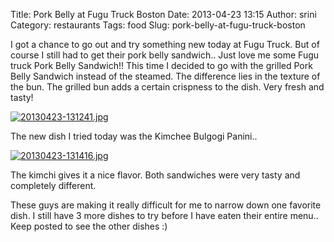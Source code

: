 Title: Pork Belly at Fugu Truck Boston
Date: 2013-04-23 13:15
Author: srini
Category: restaurants
Tags: food
Slug: pork-belly-at-fugu-truck-boston

I got a chance to go out and try something new today at Fugu Truck. But
of course I still had to get their pork belly sandwich.. Just love me
some Fugu truck Pork Belly Sandwich!! This time I decided to go with the
grilled Pork Belly Sandwich instead of the steamed. The difference lies
in the texture of the bun. The grilled bun adds a certain crispness to
the dish. Very fresh and tasty!


[![20130423-131241.jpg]({static}/wp-content/uploads/2013/04/20130423-131241.jpg)]({static}/wp-content/uploads/2013/04/20130423-131241.jpg)


The new dish I tried today was the Kimchee Bulgogi Panini..


[![20130423-131416.jpg]({static}/wp-content/uploads/2013/04/20130423-131416.jpg)]({static}/wp-content/uploads/2013/04/20130423-131416.jpg)  


The kimchi gives it a nice flavor. Both sandwiches were very tasty and
completely different.

These guys are making it really difficult for me to narrow down one
favorite dish. I still have 3 more dishes to try before I have eaten
their entire menu.. Keep posted to see the other dishes :)

